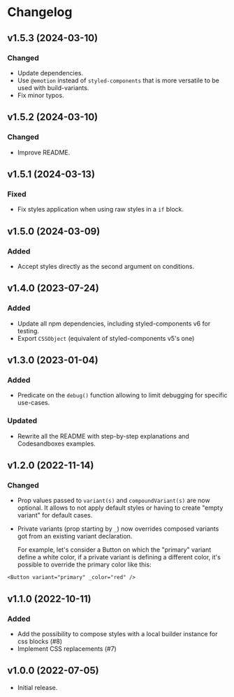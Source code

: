# Changelog

## v1.5.3 (2024-03-10)

### Changed

- Update dependencies.
- Use `@emotion` instead of `styled-components` that is more versatile to be used with build-variants.
- Fix minor typos.

## v1.5.2 (2024-03-10)

### Changed

- Improve README.

## v1.5.1 (2024-03-13)

### Fixed

- Fix styles application when using raw styles in a `if` block.

## v1.5.0 (2024-03-09)

### Added

- Accept styles directly as the second argument on conditions.

## v1.4.0 (2023-07-24)

### Added

- Update all npm dependencies, including styled-components v6 for testing.
- Export `CSSObject` (equivalent of styled-components v5's one)

## v1.3.0 (2023-01-04)

### Added

- Predicate on the `debug()` function allowing to limit debugging for specific use-cases.

### Updated

- Rewrite all the README with step-by-step explanations and Codesandboxes examples.

## v1.2.0 (2022-11-14)

### Changed

- Prop values passed to `variant(s)` and `compoundVariant(s)` are now optional.
  It allows to not apply default styles or having to create "empty variant" for default cases.

- Private variants (prop starting by `_`) now overrides composed variants got from an existing variant declaration.

  For example, let's consider a Button on which the "primary" variant define a white color, if a private variant is defining a different color, it's possible to override the primary color like this:

```tsx
<Button variant="primary" _color="red" />
```

## v1.1.0 (2022-10-11)

### Added

- Add the possibility to compose styles with a local builder instance for css blocks (#8)
- Implement CSS replacements (#7)

## v1.0.0 (2022-07-05)

- Initial release.
